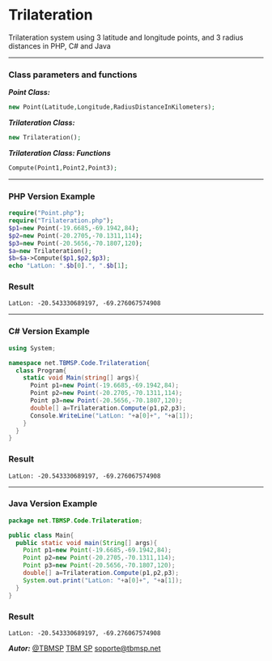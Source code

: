 # Trilateration
Trilateration system using 3 latitude and longitude points, and 3 radius distances in PHP, C# and Java

---
### Class parameters and functions
***Point Class:***
```php
new Point(Latitude,Longitude,RadiusDistanceInKilometers);
```
***Trilateration Class:***
```php
new Trilateration();
```
***Trilateration Class: Functions***
```php
Compute(Point1,Point2,Point3);
```
---
### PHP Version Example
```php
require("Point.php");
require("Trilateration.php");
$p1=new Point(-19.6685,-69.1942,84);
$p2=new Point(-20.2705,-70.1311,114);
$p3=new Point(-20.5656,-70.1807,120);
$a=new Trilateration();
$b=$a->Compute($p1,$p2,$p3);
echo "LatLon: ".$b[0].", ".$b[1];
```
### Result
```
LatLon: -20.543330689197, -69.276067574908
```

---
### C# Version Example
```c#
using System;

namespace net.TBMSP.Code.Trilateration{
  class Program{
    static void Main(string[] args){
      Point p1=new Point(-19.6685,-69.1942,84);
      Point p2=new Point(-20.2705,-70.1311,114);
      Point p3=new Point(-20.5656,-70.1807,120);
      double[] a=Trilateration.Compute(p1,p2,p3);
      Console.WriteLine("LatLon: "+a[0]+", "+a[1]);
    }
  }
}
```
### Result
```
LatLon: -20.543330689197, -69.276067574908
```

---
### Java Version Example
```java
package net.TBMSP.Code.Trilateration;

public class Main{
  public static void main(String[] args){
    Point p1=new Point(-19.6685,-69.1942,84);
    Point p2=new Point(-20.2705,-70.1311,114);
    Point p3=new Point(-20.5656,-70.1807,120);
    double[] a=Trilateration.Compute(p1,p2,p3);
    System.out.print("LatLon: "+a[0]+", "+a[1]);
  }
}
```
### Result
```
LatLon: -20.543330689197, -69.276067574908
```

***Autor:*** <a href="https://twitter.com/">@TBMSP</a>
<a href="http://tbmsp.net">TBM SP</a>
<soporte@tbmsp.net>
